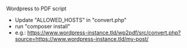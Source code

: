 Wordpress to PDF script
- Update "ALLOWED_HOSTS" in "convert.php"
- run "composer install"
- e.g.: https://www.wordpress-instance.tld/wp2pdf/src/convert.php?source=https://www.wordpress-instance.tld/my-post/
